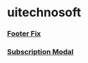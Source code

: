 # uitechnosoft

### [Footer Fix](https://aman-maharshi.github.io/uitechnosoft/footer-edit/)
### [Subscription Modal](https://aman-maharshi.github.io/uitechnosoft/subscription-modal/)